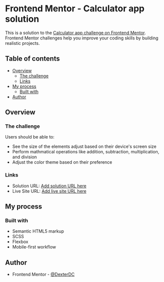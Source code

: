 # Frontend Mentor - Calculator app solution

This is a solution to the [Calculator app challenge on Frontend Mentor](https://www.frontendmentor.io/challenges/calculator-app-9lteq5N29). Frontend Mentor challenges help you improve your coding skills by building realistic projects. 

## Table of contents

- [Overview](#overview)
  - [The challenge](#the-challenge)
  - [Links](#links)
- [My process](#my-process)
  - [Built with](#built-with)
- [Author](#author)

## Overview

### The challenge

Users should be able to:

- See the size of the elements adjust based on their device's screen size
- Perform mathmatical operations like addition, subtraction, multiplication, and division
- Adjust the color theme based on their preference

### Links

- Solution URL: [Add solution URL here](https://github.com/sebasdex/calculator-app)
- Live Site URL: [Add live site URL here](https://calculator-app-dc.netlify.app/)

## My process

### Built with

- Semantic HTML5 markup
- SCSS 
- Flexbox
- Mobile-first workflow

## Author

- Frontend Mentor - [@DexterDC](https://www.frontendmentor.io/profile/DexterDC)
